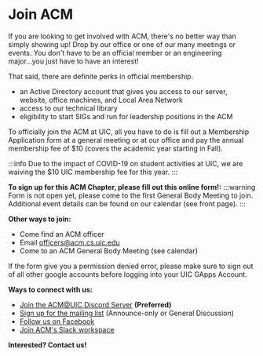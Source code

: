 # Join ACM

If you are looking to get involved with ACM, there's no better way than simply showing up! Drop by our office or one of our many meetings or events. You don't have to be an official member or an engineering major...you just have to have an interest!

That said, there are definite perks in official membership.

* an Active Directory account that gives you access to our server, website, office machines, and Local Area Network
* access to our technical library
* eligibility to start SIGs and run for leadership positions in the ACM

To officially join the ACM at UIC, all you have to do is fill out a Membership Application form at a general meeting or at our office and pay the annual membership fee of $10 (covers the academic year starting in Fall).

:::info
Due to the impact of COVID-19 on student activities at UIC, we are waiving the $10 UIC membership fee for this year.
:::



**To sign up for this ACM Chapter, please fill out this online form!:**
:::warning
Form is not open yet, please come to the first General Body Meeting to join. Additional event details can be found on our calendar (see front page).
:::

**Other ways to join:**

* Come find an ACM officer
* Email officers@acm.cs.uic.edu
* Come to an ACM General Body Meeting (see calendar)


If the form give you a permission denied error, please make sure to sign out of all other google accounts before logging into your UIC GApps Account.

 

**Ways to connect with us:**

* [Join the ACM@UIC Discord Server](https://discord.gg/Afy6gf4) **(Preferred)**
* [Sign up for the mailing list](https://acm.cs.uic.edu/mailsignup) (Announce-only or General Discussion)
* [Follow us on Facebook](http://www.facebook.com/pages/UIC-ACM/78488002212)
* [Join ACM's Slack workspace](https://uicacm.slack.com/signup)


**Interested? Contact us!**
